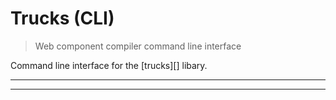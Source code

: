 # Trucks (CLI) 

<? @include readme/badges.md ?>

> Web component compiler command line interface

Command line interface for the [trucks][] libary.

<? @include {=readme}
      install.md ?>

***
<!-- @toc -->
***

<? @include {=readme}
      documentation.md
      usage.md
      completion.md
      developer.md
      license.md
      links.md ?>
